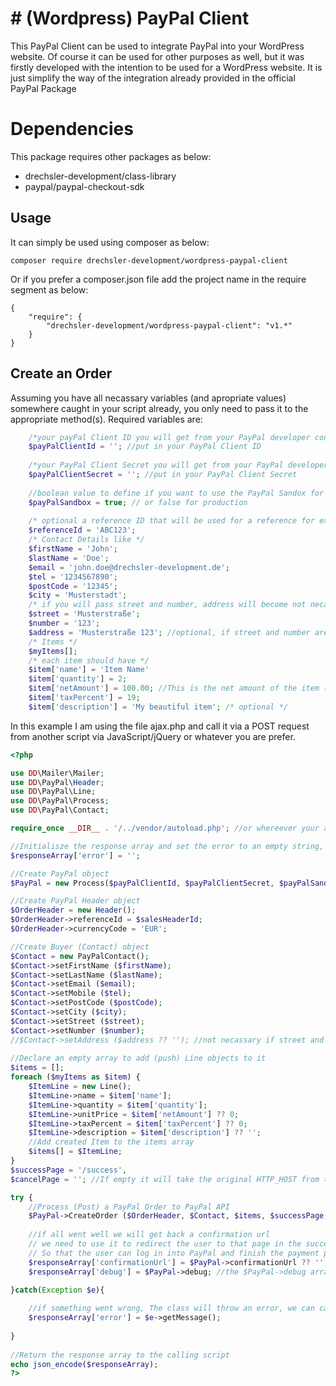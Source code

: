 # # (Wordpress) PayPal Client

This PayPal Client can be used to integrate PayPal into your WordPress website.
Of course it can be used for other purposes as well, but it was firstly developed with the intention to be used for a WordPress website.
It is just simplify the way of the integration already provided in the official PayPal Package

# Dependencies

This package requires other packages as below:

- drechsler-development/class-library
- paypal/paypal-checkout-sdk

## Usage

It can simply be used using composer as below:

    composer require drechsler-development/wordpress-paypal-client

Or if you prefer a composer.json file add the project name in the require segment as below:

    {  
	    "require": {  
			"drechsler-development/wordpress-paypal-client": "v1.*"
		}
	}

## Create an Order

Assuming you have all necassary variables (and apropriate values) somewhere caught in your script already, you only need to pass it to the appropriate method(s).
Required variables are:

````php
    /*your payPal Client ID you will get from your PayPal developer console at https://developer.paypal.com/dashboard/ */
    $payPalClientId = ''; //put in your PayPal Client ID 
    
    /*your PayPal Client Secret you will get from your PayPal developer console at https://developer.paypal.com/dashboard/ */
    $payPalClientSecret = ''; //put in your PayPal Client Secret
    
    //boolean value to define if you want to use the PayPal Sandox for testing (true) or PayPal Production (false)
    $payPalSandbox = true; // or false for production
    
    /* optional a reference ID that will be used for a reference for example in your ERP- or shop system */ 
    $referenceId = 'ABC123';
    /* Contact Details like */
    $firstName = 'John';
    $lastName = 'Doe';
    $email = 'john.doe@drechsler-development.de';
    $tel = '1234567890';
    $postCode = '12345';
    $city = 'Musterstadt';
    /* if you will pass street and number, address will become not necassary, as the Contact class method behind will concatenate the street and number with a space and will set that as the address. As well as you will pass rthe address it will be set as street and number, as long it contains a space as a divider between street and number */
    $street = 'Musterstraße';
    $number = '123';
    $address = 'Musterstraße 123'; //optional, if street and number are set, this will be ignored
    /* Items */
    $myItems[]; 
    /* each item should have */
    $item['name'] = 'Item Name'
    $item['quantity'] = 2;
    $item['netAmount'] = 100.00; //This is the net amount of the item (aka 'unit amount')
    $item['taxPercent'] = 19;
    $item['description'] = 'My beautiful item'; /* optional */
````
In this example I am using the file ajax.php and call it via a POST request from another script via JavaScript/jQuery or whatever you are prefer.

````php
<?php

use DD\Mailer\Mailer;
use DD\PayPal\Header;  
use DD\PayPal\Line;  
use DD\PayPal\Process;  
use DD\PayPal\Contact;

require_once __DIR__ . '/../vendor/autoload.php'; //or whereever your autoload.php is located

//Initialisze the response array and set the error to an empty string, to check in the calling script if all went well or if we have errors
$responseArray['error'] = '';

//Create PayPal object
$PayPal = new Process($payPalClientId, $payPalClientSecret, $payPalSandbox);  

//Create PayPal Header object
$OrderHeader = new Header();  
$OrderHeader->referenceId = $salesHeaderId;  
$OrderHeader->currencyCode = 'EUR';  

//Create Buyer (Contact) object
$Contact = new PayPalContact();
$Contact->setFirstName ($firstName);  
$Contact->setLastName ($lastName);  
$Contact->setEmail ($email);  
$Contact->setMobile ($tel);  
$Contact->setPostCode ($postCode);  
$Contact->setCity ($city);  
$Contact->setStreet ($street);  
$Contact->setNumber ($number);  
//$Contact->setAddress ($address ?? ''); //not necassary if street and number are set
 
//Declare an empty array to add (push) Line objects to it
$items = [];  
foreach ($myItems as $item) {
    $ItemLine = new Line();  
    $ItemLine->name = $item['name'];  
    $ItemLine->quantity = $item['quantity'];
    $ItemLine->unitPrice = $item['netAmount'] ?? 0;  
    $ItemLine->taxPercent = $item['taxPercent'] ?? 0;  
    $ItemLine->description = $item['description'] ?? '';  
    //Add created Item to the items array
    $items[] = $ItemLine;  
}
$successPage = '/success', 
$cancelPage = ''; //If empty it will take the original HTTP_HOST from the global $_SERVER array 

try {
    //Process (Post) a PayPal Order to PayPal API
    $PayPal->CreateOrder ($OrderHeader, $Contact, $items, $successPage, $cancelPage ?? '');  
  
    //if all went well we will get back a confirmation url
    // we need to use it to redirect the user to that page in the success method of our promise or ajax call
    // So that the user can log in into PayPal and finish the payment process  
    $responseArray['confirmationUrl'] = $PayPal->confirmationUrl ?? '';  
    $responseArray['debug'] = $PayPal->debug; //the $PayPal->debug array is only available in SandBox Box mode

}catch(Exception $e){
    
    //if something went wrong, The class will throw an error, we can catch and process in our way we want
    $responseArray['error'] = $e->getMessage();
    
}
    
//Return the response array to the calling script
echo json_encode($responseArray);
?>

````
